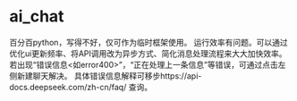 # ai_chat
百分百python，写得不好，仅可作为临时框架使用。
运行效率有问题。可以通过优化ui更新频率、将API调用改为异步方式、简化消息处理流程来大大加快效率。
若出现“错误信息<如error400>”，“正在处理上一条信息”等错误，可通过点击左侧新建聊天解决。
具体错误信息解释可移步https://api-docs.deepseek.com/zh-cn/faq/ 查询。
